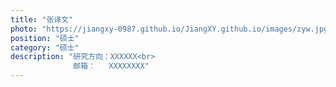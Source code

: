 ```yaml
---
title: "张译文"
photo: "https://jiangxy-0987.github.io/JiangXY.github.io/images/zyw.jpg"
position: "硕士"
category: "硕士"
description: "研究方向：XXXXXX<br>
              邮箱：   XXXXXXXX"
---
```

